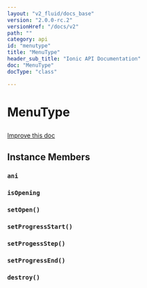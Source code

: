 ```yaml
---
layout: "v2_fluid/docs_base"
version: "2.0.0-rc.2"
versionHref: "/docs/v2"
path: ""
category: api
id: "menutype"
title: "MenuType"
header_sub_title: "Ionic API Documentation"
doc: "MenuType"
docType: "class"

---
```










<h1 class="api-title">
<a class="anchor" name="menu-type" href="#menu-type"></a>

MenuType





</h1>

<a class="improve-v2-docs" href="http://github.com/driftyco/ionic/edit/master/src/components/menu/menu-types.ts#L3">
Improve this doc
</a>










<!-- @usage tag -->


<!-- @property tags -->



<!-- instance methods on the class -->

<h2><a class="anchor" name="instance-members" href="#instance-members"></a>Instance Members</h2>

<div id="ani"></div>

<h3>
<a class="anchor" name="ani" href="#ani"></a>
<code>ani</code>
  

</h3>












<div id="isOpening"></div>

<h3>
<a class="anchor" name="isOpening" href="#isOpening"></a>
<code>isOpening</code>
  

</h3>












<div id="setOpen"></div>

<h3>
<a class="anchor" name="setOpen" href="#setOpen"></a>
<code>setOpen()</code>
  

</h3>












<div id="setProgressStart"></div>

<h3>
<a class="anchor" name="setProgressStart" href="#setProgressStart"></a>
<code>setProgressStart()</code>
  

</h3>












<div id="setProgessStep"></div>

<h3>
<a class="anchor" name="setProgessStep" href="#setProgessStep"></a>
<code>setProgessStep()</code>
  

</h3>












<div id="setProgressEnd"></div>

<h3>
<a class="anchor" name="setProgressEnd" href="#setProgressEnd"></a>
<code>setProgressEnd()</code>
  

</h3>












<div id="destroy"></div>

<h3>
<a class="anchor" name="destroy" href="#destroy"></a>
<code>destroy()</code>
  

</h3>















<!-- related link --><!-- end content block -->


<!-- end body block -->


